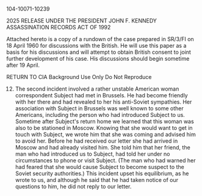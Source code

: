 104-10071-10239

2025 RELEASE UNDER THE PRESIDENT JOHN F. KENNEDY ASSASSINATION RECORDS ACT OF 1992

Attached hereto is a copy of a rundown of the case prepared in SR/3/FI on 18 April 1960 for discussions with the British. He will use this paper as a basis for his discussions and will attempt to obtain British consent to joint further development of his case. His discussions should begin sometime after 19 April.

RETURN TO CIA
Background Use Only
Do Not Reproduce

12. The second incident involved a rather unstable American woman correspondent Subject had met in Brussels. He had become friendly with her there and had revealed to her his anti-Soviet sympathies. Her association with Subject in Brussels was well known to some other Americans, including the person who had introduced Subject to us. Sometime after Subject's return home we learned that this woman was also to be stationed in Moscow. Knowing that she would want to get in touch with Subject, we wrote him that she was coming and advised him to avoid her. Before he had received our letter she had arrived in Moscow and had already visited him. She told him that her friend, the man who had introduced us to Subject, had told her under no circumstances to phone or visit Subject. (The man who had warned her had feared that she would cause Subject to become suspect to the Soviet security authorities.) This incident upset his equilibrium, as he wrote to us, and although he said that he had taken notice of our questions to him, he did not reply to our letter.
